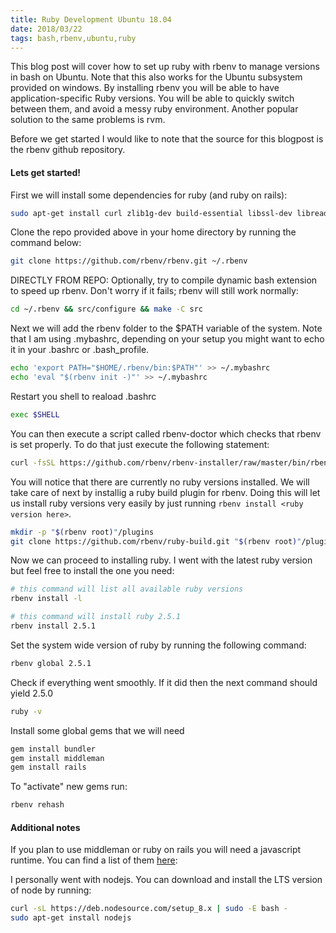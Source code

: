 ```yaml
---
title: Ruby Development Ubuntu 18.04
date: 2018/03/22
tags: bash,rbenv,ubuntu,ruby
---
```


This blog post will cover how to set up ruby with rbenv to manage versions in bash on Ubuntu. Note that this also works for the Ubuntu subsystem provided on windows. By installing rbenv you will be able to have application-specific Ruby versions. You will be able to quickly switch between them, and avoid a messy ruby environment. Another popular solution to the same problems is rvm.

Before we get started I would like to note that the source for this blogpost is the rbenv github repository.

#### Lets get started!

First we will install some dependencies for ruby (and ruby on rails):

```bash
sudo apt-get install curl zlib1g-dev build-essential libssl-dev libreadline-dev libyaml-dev libsqlite3-dev sqlite3 libxml2-dev libxslt1-dev libcurl4-openssl-dev libffi-dev
```

Clone the repo provided above in your home directory by running the command below:

```bash
git clone https://github.com/rbenv/rbenv.git ~/.rbenv
```

DIRECTLY FROM REPO: Optionally, try to compile dynamic bash extension to speed up rbenv. Don't worry if it fails; rbenv will still work normally:

```bash
cd ~/.rbenv && src/configure && make -C src
```

Next we will add the rbenv folder to the $PATH variable of the system. Note that I am using .mybashrc, depending on your setup you might want to echo it in your .bashrc or .bash_profile.

```bash
echo 'export PATH="$HOME/.rbenv/bin:$PATH"' >> ~/.mybashrc
echo 'eval "$(rbenv init -)"' >> ~/.mybashrc
```

Restart you shell to reaload .bashrc

```bash
exec $SHELL
```

You can then execute a script called rbenv-doctor which checks that rbenv is set properly. To do that just execute the following statement:

```bash
curl -fsSL https://github.com/rbenv/rbenv-installer/raw/master/bin/rbenv-doctor | bash
```

You will notice that there are currently no ruby versions installed. We will take care of next by installig a ruby build plugin for rbenv. Doing this will let us install ruby versions very easily by just running `rbenv install <ruby version here>`.

```bash
mkdir -p "$(rbenv root)"/plugins
git clone https://github.com/rbenv/ruby-build.git "$(rbenv root)"/plugins/ruby-build
```

Now we can proceed to installing ruby. I went with the latest ruby version but feel free to install the one you need:

```bash
# this command will list all available ruby versions
rbenv install -l

# this command will install ruby 2.5.1
rbenv install 2.5.1
```

Set the system wide version of ruby by running the following command:

```bash
rbenv global 2.5.1
```

Check if everything went smoothly. If it did then the next command should yield 2.5.0

```bash
ruby -v
```

Install some global gems that we will need

```bash
gem install bundler
gem install middleman
gem install rails
```

To "activate" new gems run:

```bash
rbenv rehash
```

#### Additional notes

If you plan to use middleman or ruby on rails you will need a javascript runtime. You can find a list of them [here](https://github.com/rails/execjs):

I personally went with nodejs. You can download and install the LTS version of node by running:

```bash
curl -sL https://deb.nodesource.com/setup_8.x | sudo -E bash -
sudo apt-get install nodejs
```

